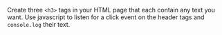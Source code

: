 Create three `<h3>` tags in your HTML page that each contain any text you want. Use javascript to listen for a click event on the header tags and `console.log` their text.

